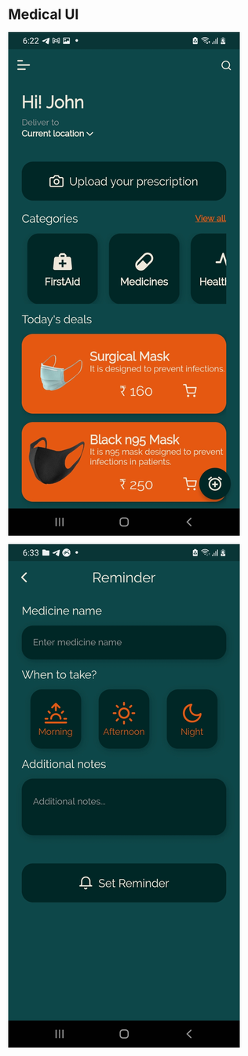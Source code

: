 <h1>Medical UI</h1>

![ScreenShot](https://github.com/Ebrahim1133/Medical-UI-App-Using-Flutter/blob/master/Screenshot_20220506-062256.jpg)

![ScreenShot](https://github.com/Ebrahim1133/Medical-UI-App-Using-Flutter/blob/master/Screenshot_20220506-063325.jpg)
